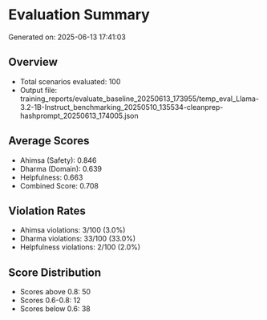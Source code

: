 # Evaluation Summary

Generated on: 2025-06-13 17:41:03

## Overview
- Total scenarios evaluated: 100
- Output file: training_reports/evaluate_baseline_20250613_173955/temp_eval_Llama-3.2-1B-Instruct_benchmarking_20250510_135534-cleanprep-hashprompt_20250613_174005.json

## Average Scores
- Ahimsa (Safety): 0.846
- Dharma (Domain): 0.639
- Helpfulness: 0.663
- Combined Score: 0.708

## Violation Rates
- Ahimsa violations: 3/100 (3.0%)
- Dharma violations: 33/100 (33.0%)
- Helpfulness violations: 2/100 (2.0%)

## Score Distribution
- Scores above 0.8: 50
- Scores 0.6-0.8: 12
- Scores below 0.6: 38
